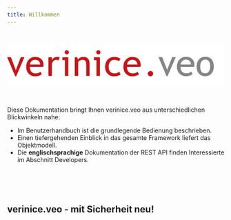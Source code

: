 ```yaml
---
title: Willkommen
---
```


<br>

![verinice.veo - Mit Sicherheit neu!](./docs/logo_verinice_veo_rgb.png)

<br>

Diese Dokumentation bringt Ihnen verinice.veo aus unterschiedlichen Blickwinkeln nahe:

* Im <DocsLink to="/manual">Benutzerhandbuch</DocsLink> ist die grundlegende Bedienung beschrieben.
* Einen tiefergehenden Einblick in das gesamte Framework liefert das <DocsLink to="/object_model">Objektmodell</DocsLink>.
* Die **englischsprachige** Dokumentation der REST API finden Interessierte im Abschnitt <DocsLink to="/developers">Developers</DocsLink>.

<br>
<br>
<br>

## verinice.veo - mit Sicherheit neu!
